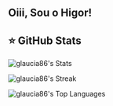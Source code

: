 ## Oiii, Sou o Higor!
 <div>


## ⭐ GitHub Stats

![glaucia86's Stats](https://github-readme-stats.vercel.app/api?username=higorcos&theme=dark&show_icons=true&hide_border=true&count_private=true)

![glaucia86's Streak](https://github-readme-streak-stats.herokuapp.com/?user=higorcos&theme=dark&hide_border=true)

![glaucia86's Top Languages](https://github-readme-stats.vercel.app/api/top-langs/?username=higorcos&theme=dark&show_icons=true&hide_border=true&layout=donut-vertical)


 

